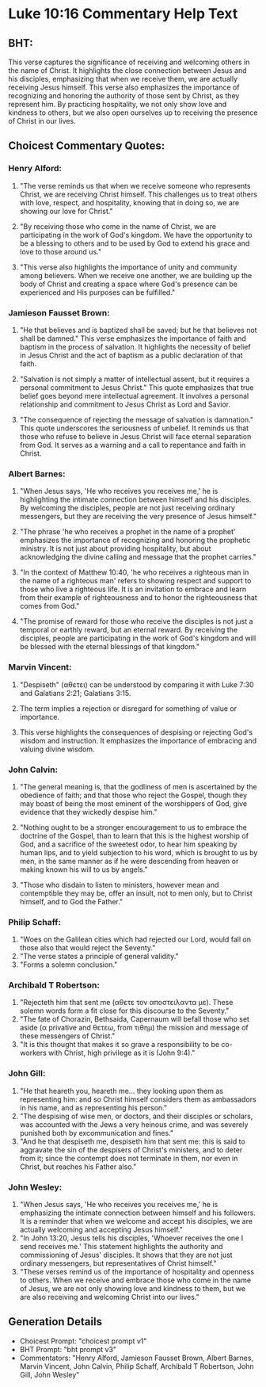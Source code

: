 # Luke 10:16 Commentary Help Text

## BHT:
This verse captures the significance of receiving and welcoming others in the name of Christ. It highlights the close connection between Jesus and his disciples, emphasizing that when we receive them, we are actually receiving Jesus himself. This verse also emphasizes the importance of recognizing and honoring the authority of those sent by Christ, as they represent him. By practicing hospitality, we not only show love and kindness to others, but we also open ourselves up to receiving the presence of Christ in our lives.

## Choicest Commentary Quotes:
### Henry Alford:
1. "The verse reminds us that when we receive someone who represents Christ, we are receiving Christ himself. This challenges us to treat others with love, respect, and hospitality, knowing that in doing so, we are showing our love for Christ." 

2. "By receiving those who come in the name of Christ, we are participating in the work of God's kingdom. We have the opportunity to be a blessing to others and to be used by God to extend his grace and love to those around us." 

3. "This verse also highlights the importance of unity and community among believers. When we receive one another, we are building up the body of Christ and creating a space where God's presence can be experienced and His purposes can be fulfilled."

### Jamieson Fausset Brown:
1. "He that believes and is baptized shall be saved; but he that believes not shall be damned." This verse emphasizes the importance of faith and baptism in the process of salvation. It highlights the necessity of belief in Jesus Christ and the act of baptism as a public declaration of that faith.

2. "Salvation is not simply a matter of intellectual assent, but it requires a personal commitment to Jesus Christ." This quote emphasizes that true belief goes beyond mere intellectual agreement. It involves a personal relationship and commitment to Jesus Christ as Lord and Savior.

3. "The consequence of rejecting the message of salvation is damnation." This quote underscores the seriousness of unbelief. It reminds us that those who refuse to believe in Jesus Christ will face eternal separation from God. It serves as a warning and a call to repentance and faith in Christ.

### Albert Barnes:
1. "When Jesus says, 'He who receives you receives me,' he is highlighting the intimate connection between himself and his disciples. By welcoming the disciples, people are not just receiving ordinary messengers, but they are receiving the very presence of Jesus himself."

2. "The phrase 'he who receives a prophet in the name of a prophet' emphasizes the importance of recognizing and honoring the prophetic ministry. It is not just about providing hospitality, but about acknowledging the divine calling and message that the prophet carries."

3. "In the context of Matthew 10:40, 'he who receives a righteous man in the name of a righteous man' refers to showing respect and support to those who live a righteous life. It is an invitation to embrace and learn from their example of righteousness and to honor the righteousness that comes from God."

4. "The promise of reward for those who receive the disciples is not just a temporal or earthly reward, but an eternal reward. By receiving the disciples, people are participating in the work of God's kingdom and will be blessed with the eternal blessings of that kingdom."

### Marvin Vincent:
1. "Despiseth" (αθετει) can be understood by comparing it with Luke 7:30 and Galatians 2:21; Galatians 3:15. 

2. The term implies a rejection or disregard for something of value or importance.

3. This verse highlights the consequences of despising or rejecting God's wisdom and instruction. It emphasizes the importance of embracing and valuing divine wisdom.

### John Calvin:
1. "The general meaning is, that the godliness of men is ascertained by the obedience of faith; and that those who reject the Gospel, though they may boast of being the most eminent of the worshippers of God, give evidence that they wickedly despise him."

2. "Nothing ought to be a stronger encouragement to us to embrace the doctrine of the Gospel, than to learn that this is the highest worship of God, and a sacrifice of the sweetest odor, to hear him speaking by human lips, and to yield subjection to his word, which is brought to us by men, in the same manner as if he were descending from heaven or making known his will to us by angels."

3. "Those who disdain to listen to ministers, however mean and contemptible they may be, offer an insult, not to men only, but to Christ himself, and to God the Father."

### Philip Schaff:
1. "Woes on the Galilean cities which had rejected our Lord, would fall on those also that would reject the Seventy."
2. "The verse states a principle of general validity."
3. "Forms a solemn conclusion."

### Archibald T Robertson:
1. "Rejecteth him that sent me (αθετε τον αποστειλαντα με). These solemn words form a fit close for this discourse to the Seventy."
2. "The fate of Chorazin, Bethsaida, Capernaum will befall those who set aside (α privative and θετεω, from τιθημ) the mission and message of these messengers of Christ."
3. "It is this thought that makes it so grave a responsibility to be co-workers with Christ, high privilege as it is (John 9:4)."

### John Gill:
1. "He that heareth you, heareth me... they looking upon them as representing him: and so Christ himself considers them as ambassadors in his name, and as representing his person."
2. "The despising of wise men, or doctors, and their disciples or scholars, was accounted with the Jews a very heinous crime, and was severely punished both by excommunication and fines."
3. "And he that despiseth me, despiseth him that sent me: this is said to aggravate the sin of the despisers of Christ's ministers, and to deter from it; since the contempt does not terminate in them, nor even in Christ, but reaches his Father also."

### John Wesley:
1. "When Jesus says, 'He who receives you receives me,' he is emphasizing the intimate connection between himself and his followers. It is a reminder that when we welcome and accept his disciples, we are actually welcoming and accepting Jesus himself."
2. "In John 13:20, Jesus tells his disciples, 'Whoever receives the one I send receives me.' This statement highlights the authority and commissioning of Jesus' disciples. It shows that they are not just ordinary messengers, but representatives of Christ himself."
3. "These verses remind us of the importance of hospitality and openness to others. When we receive and embrace those who come in the name of Jesus, we are not only showing love and kindness to them, but we are also receiving and welcoming Christ into our lives."


## Generation Details
- Choicest Prompt: "choicest prompt v1"
- BHT Prompt: "bht prompt v3"
- Commentators: "Henry Alford, Jamieson Fausset Brown, Albert Barnes, Marvin Vincent, John Calvin, Philip Schaff, Archibald T Robertson, John Gill, John Wesley"
